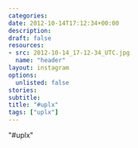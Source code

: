 ```yaml
---
categories:
date: 2012-10-14T17:12:34+00:00
description:
draft: false
resources:
- src: 2012-10-14_17-12-34_UTC.jpg
  name: "header"
layout: instagram
options:
  unlisted: false
stories:
subtitle:
title: "#uplx"
tags: ["uplx"]
---
```


"#uplx"
